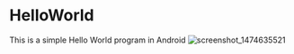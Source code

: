 # HelloWorld
This is a simple Hello World program in Android
![screenshot_1474635521](https://cloud.githubusercontent.com/assets/22384545/18786462/04dd9652-816c-11e6-9102-e9b5a7d16e11.png)
